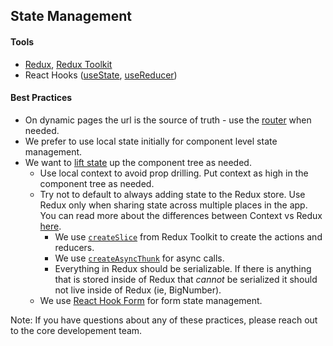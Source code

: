 ## State Management

#### Tools

- [Redux](https://redux.js.org/api/api-reference), [Redux Toolkit](https://redux-toolkit.js.org/introduction/getting-started)
- React Hooks ([useState](https://reactjs.org/docs/hooks-reference.html#usestate), [useReducer](https://reactjs.org/docs/hooks-reference.html#usereducer))

#### Best Practices

- On dynamic pages the url is the source of truth - use the [router](https://reactrouter.com/web/guides/quick-start) when needed.
- We prefer to use local state initially for component level state management.
- We want to [lift state](https://reactjs.org/docs/lifting-state-up.html) up the component tree as needed.
  - Use local context to avoid prop drilling. Put context as high in the component tree as needed.
  - Try not to default to always adding state to the Redux store. Use Redux only when sharing state across multiple places in the app. You can read more about the differences between Context vs Redux [here](https://blog.isquaredsoftware.com/2021/01/context-redux-differences/#tldr).
    - We use [`createSlice`](https://redux-toolkit.js.org/api/createSlice) from Redux Toolkit to create the actions and reducers.
    - We use [`createAsyncThunk`](https://redux-toolkit.js.org/api/createAsyncThunk) for async calls.
    - Everything in Redux should be serializable. If there is anything that is stored inside of Redux that *cannot* be serialized it should not live inside of Redux (ie, BigNumber).
  - We use [React Hook Form](https://react-hook-form.com/api) for form state management.

Note: If you have questions about any of these practices, please reach out to the core developement team.
